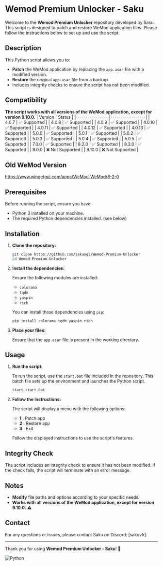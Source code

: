 # Wemod Premium Unlocker - Saku

Welcome to the **Wemod Premium Unlocker** repository developed by Saku. This script is designed to patch and restore WeMod application files. Please follow the instructions below to set up and use the script.

## Description

This Python script allows you to:
- **Patch** the WeMod application by replacing the `app.asar` file with a modified version.
- **Restore** the original `app.asar` file from a backup.
- Includes integrity checks to ensure the script has not been modified.

## Compatibility

**The script works with all versions of the WeMod application, except for version 9.10.0.**
| Version         | Status           |
|-----------------|------------------|
| 4.0.7           | ✅ Supported      |
| 4.0.8           | ✅ Supported      |
| 4.0.9           | ✅ Supported      |
| 4.0.10          | ✅ Supported      |
| 4.0.11          | ✅ Supported      |
| 4.0.12          | ✅ Supported      |
| 4.0.13          | ✅ Supported      |
| 5.0.0           | ✅ Supported      |
| 5.0.1           | ✅ Supported      |
| 5.0.2           | ✅ Supported      |
| 5.0.3           | ✅ Supported      |
| 5.0.4           | ✅ Supported      |
| 5.0.5           | ✅ Supported      |
| 7.0.0           | ✅ Supported      |
| 8.2.0           | ✅ Supported      | 
| 8.3.0           | ✅ Supported      |
| 9.0.0           | ❌ Not Supported  |
| 9.10.0          | ❌ Not Supported  |

## Old WeMod Version
https://www.wingetgui.com/apps/WeMod-WeMod/8-2-0

## Prerequisites

Before running the script, ensure you have:
- Python 3 installed on your machine.
- The required Python dependencies installed. (see below)

## Installation

1. **Clone the repository:**

    ```bash
    git clone https://github.com/sakusql/Wemod-Premium-Unlocker
    cd Wemod-Premium-Unlocker
    ```

2. **Install the dependencies:**

    Ensure the following modules are installed:
    - `colorama`
    - `tqdm`
    - `yaspin`
    - `rich`

    You can install these dependencies using `pip`:

    ```bash
    pip install colorama tqdm yaspin rich
    ```

3. **Place your files:**

    Ensure that the `app.asar` file is present in the working directory.

## Usage

1. **Run the script:**

    To run the script, use the `start.bat` file included in the repository. This batch file sets up the environment and launches the Python script.

    ```bash
    start start.bat
    ```

2. **Follow the Instructions:**

    The script will display a menu with the following options:
    - **1** : Patch app
    - **2** : Restore app
    - **3** : Exit

    Follow the displayed instructions to use the script's features.

## Integrity Check

The script includes an integrity check to ensure it has not been modified. If the check fails, the script will terminate with an error message.

## Notes

- **Modify** file paths and options according to your specific needs.
- **Works with all versions of the WeMod application, except for version 9.10.0.** ⚠️

## Contact

For any questions or issues, please contact Saku on Discord: [sakuvlr].

---

Thank you for using **Wemod Premium Unlocker - Saku**! 🎉

![Python](https://img.shields.io/badge/Python-3.8.6-blue)
